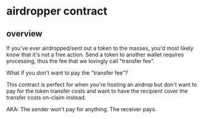 # airdropper contract

## overview
If you've ever airdropped/sent out a token to the masses, you'd most likely know that it's not a free action. Send a token to another wallet requires processing, thus the fee that we lovingly call "transfer fee".

What if you don't want to pay the "transfer fee"?

This contract is perfect for when you're hosting an airdrop but don't want to pay for the token transfer costs and want to have the recipient cover the transfer costs on-claim instead.

AKA: The sender won't pay for anything. The receiver pays.
